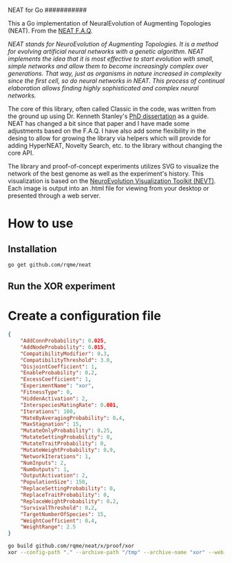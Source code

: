 NEAT for Go
###########

This a Go implementation of NeuralEvolution of Augmenting Topologies (NEAT). From the [NEAT F.A.Q](http://www.cs.ucf.edu/~kstanley/neat.html#FAQ1).

*NEAT stands for NeuroEvolution of Augmenting Topologies. It is a method for evolving artificial neural networks with a genetic algorithm. NEAT implements the idea that it is most effective to start evolution with small, simple networks and allow them to become increasingly complex over generations. That way, just as organisms in nature increased in complexity since the first cell, so do neural networks in NEAT. This process of continual elaboration allows finding highly sophisticated and complex neural networks.*

The core of this library, often called Classic in the code, was written from the ground up using Dr. Kenneth Stanley's [PhD dissertation](http://nn.cs.utexas.edu/keyword?stanley:phd04) as a guide. NEAT has changed a bit since that paper and I have made some adjustments based on the F.A.Q. I have also add some flexibility in the desing to allow for growing the library via helpers which will provide for adding HyperNEAT, Novelty Search, etc. to the library without changing the core API.

The library and proof-of-concept experiments utilizes SVG to visualize the network of the best genome as well as the experiment's history. This visualization is based on the [NeuroEvolution Visualization Toolkit (NEVT)](http://nevt.sourceforge.net). Each image is output into an .html file for viewing from your desktop or presented through a web server.

# How to use

## Installation

```sh
go get github.com/rqme/neat
```

## Run the XOR experiment

# Create a configuration file

```json
{
    "AddConnProbability": 0.025,
    "AddNodeProbability": 0.015,
    "CompatibilityModifier": 0.3,
    "CompatibilityThreshold": 3.0,
    "DisjointCoefficient": 1,
    "EnableProbability": 0.2,
    "ExcessCoefficient": 1,
    "ExperimentName": "xor",
    "FitnessType": 0,
    "HiddenActivation": 2,
    "InterspeciesMatingRate": 0.001,
    "Iterations": 100,
    "MateByAveragingProbability": 0.4,
    "MaxStagnation": 15,
    "MutateOnlyProbability": 0.25,
    "MutateSettingProbability": 0,
    "MutateTraitProbability": 0,
    "MutateWeightProbability": 0.9,
    "NetworkIterations": 1,
    "NumInputs": 2,
    "NumOutputs": 1,
    "OutputActivation": 2,
    "PopulationSize": 150,
    "ReplaceSettingProbability": 0,
    "ReplaceTraitProbability": 0,
    "ReplaceWeightProbability": 0.2,
    "SurvivalThreshold": 0.2,
    "TargetNumberOfSpecies": 15,
    "WeightCoefficient": 0.4,
    "WeightRange": 2.5
}
```

```sh
go build github.com/rqme/neat/x/proof/xor
xor --config-path "." --archive-path "/tmp" --archive-name "xor" --web-path "/tmp"
```

